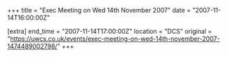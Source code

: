 +++
title = "Exec Meeting on Wed 14th November 2007"
date = "2007-11-14T16:00:00Z"

[extra]
end_time = "2007-11-14T17:00:00Z"
location = "DCS"
original = "https://uwcs.co.uk/events/exec-meeting-on-wed-14th-november-2007-1474489002798/"
+++



